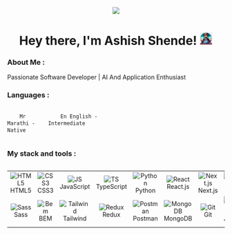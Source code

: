 <div id="header" align="center">

<img src="./assets/github.gif" width="100"/>

<h1>
Hey there, I'm Ashish Shende!
<img src="./assets/img/github-ashishshende.png" width="30px" alt="github-ashishshende">
</h1>

   </div>
  
### About Me :

Passionate Software Developer | AI And Application Enthusiast

### Languages :

<div style="display: flex; align-items: flex-start; align: center">
<table  align="center">
  <tr>
    
        Mr Marathi - Native
        
  </tr>

  <tr>
    
        En English - Intermediate
        
  </tr>
</table>
</div>

### My stack and tools :

<div style="display: flex; align-items: flex-start; align: center">
<table align="center">
  <tr>
     <td align="center"  width="88">
         <img src="./img/01-html5.svg" alt="HTML5" width="44" height="44"/>
      <br>HTML5
    </td>
    <td align="center" width="88">
        <img src="./img/icons8-css3-100.png" alt="CSS3" width="44" height="44"/>
      <br>CSS3
    </td>
<td align="center" width="88">
         <img src="./img/icons8-javascript-96.png" alt="JS" width="44" height="44"/>
      <br>JavaScript
    </td>
    <td align="center" width="88">
        <img src="./img/icons8-typescript-96.png" alt="TS" width="44" height="44"/>
      <br>TypeScript
    </td>
    <td align="center" width="88">
        <img src="./img/icons8-python-96.png" alt="Python" width="44" height="44"/>
      <br>Python
    </td>
    <td align="center" width="88">
        <img src="./img/06-react.svg" alt="React" width="44" height="44"/>
      <br>React.js
    </td>
    <td align="center" width="88">
        <img src="./img/07-nextjs.svg" alt="Next.js" width="44" height="44"/>
      <br>Next.js
    </td>
    <td align="center" width="88">
      <img src="./img/08-nodejs.svg" alt="Node.js" width="44" height="44"/>
      <br>Node.js
    </td>
        <td align="center" width="88">
       <img src="./img/09-sql.svg" alt="SQL" width="44" height="44"/>
      <br>SQL
      </td>
  </tr>
    <td align="center" width="88">
        <img src="./img/10-sass.svg" alt="Sass" width="44" height="44"/>
      <br>Sass
    </td>
    <td align="center" width="88"> 
        <img src="./img/11-bem.svg" alt="Bem" width="44" height="44"/>
      <br>BEM
    </td>
    <td align="center"  width="88">
        <img src="./img/12-tailwind.svg" alt="Tailwind" width="44" height="44"/>
      <br>Tailwind
    </td>
    <td align="center" width="88">
        <img src="./img/13-redux.svg" alt="Redux" width="44" height="44"/>
      <br>Redux
    </td>
      <td align="center" width="88">
        <img src="./img/14-postman.svg" alt="Postman" width="44" height="44"/>
      <br>Postman
    </td>
      </td>
      <td align="center" width="88">
        <img src="./img/15-mongodb.svg" alt="MongoDB" width="44" height="44"/>
      <br>MongoDB
     </td>
     <td align="center" width="88">
        <img src="./img/16-git.svg" alt="Git" width="44" height="44"/>
      <br>Git
    </td>
  <td align="center" width="88">
        <img src="./img/17-vscode.svg" alt="Visual Studio Code" width="44" height="44"/>
      <br>VSCode
     </td>
  <td align="center" width="88">
        <img src="./img/18-figma.svg" alt="Figma" width="44" height="44"/>
      <br>Figma
     </td>
</table>
</div>
